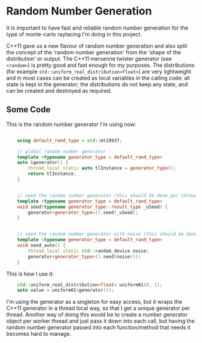 # Random Number Generation
It is important to have fast and reliable random number generation for the type of monte-carlo raytacing I'm doing in this project.

C++11 gave us a new flavour of random number generation and also split the concept of the 'random number generation' from the 'shape of the distribution' or output.  The C++11 mersenne twister generator (see `<random>`) is pretty good and fast enough for my purposes.  The distributions (for example `std::uniform_real_distribution<float>`) are very lightweight and in most cases can be created as local variables in the calling code: all state is kept in the generator; the distributions do not keep any state, and can be created and destroyed as required.


## Some Code
This is the random number generator I'm using now:
```C++

    using default_rand_type = std::mt19937;

    // global random number generator
    template <typename generator_type = default_rand_type>
    auto &generator() {
        thread_local static auto tlInstance = generator_type();
        return tlInstance;
    }


    // seed the random number generator (this should be done per thread)
    template <typename generator_type = default_rand_type>
    void seed(typename generator_type::result_type _uSeed) {
        generator<generator_type>().seed(_uSeed);
    }


    // seed the random number generator with noise (this should be done per thread)
    template <typename generator_type = default_rand_type>
    void seed_auto() {
        thread_local static std::random_device noise;
        generator<generator_type>().seed(noise());
    }

```

This is how I use it:
```C++
    std::uniform_real_distribution<float> uniform01(0, 1);
    auto value = uniform01(generator());

```


I'm using the generator as a singleton for easy access, but it wraps the C++11 generator in a thread local way, so that I get a unique generator per thread.   Another way of doing this would be to create a number generator object per worker thread and just pass it down into each call, but having the random number generator passed into each function/method that needs it becomes hard to manage.


